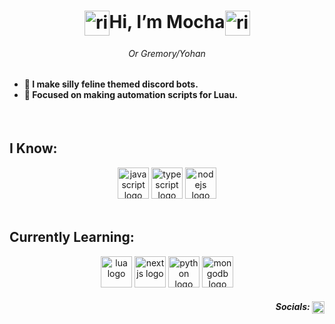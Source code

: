 <h1 align="center">
  <img align="center" alt="rimuru" height="40" src="https://cdn.imgchest.com/files/c9db913dd0b2.png" />Hi, I’m Mocha<img align="center" alt="rimuru" height="40" src="https://cdn.imgchest.com/files/e16959643bc7.png" />
</h1>
<h6 align="center"><em>Or Gremory/Yohan</em></h6>

###

<h4 align="left">
  <ul>
    <li>🌱 I make silly feline themed discord bots.</li>
    <li>👀 Focused on making automation scripts for Luau.</li>
</ul></h4> 

<br clear="both">

<h2 align="left">I Know:</h2>
<div align="center">
  <img alt="javascript logo" height="50" src="https://img.shields.io/badge/JAVASCRIPT-f7df1e?style=flat&logo=javascript&logoColor=62502f" />
  <img alt="typescript logo" height="50" src="https://img.shields.io/badge/TYPESCRIPT-007acc?style=flat&logo=typescript&logoColor=white" />
  <img alt="nodejs logo" height="50" src="https://img.shields.io/badge/NODE-010101?style=flat&logo=node.js&logoColor=moss%20green" />
</div>

<br clear="both">

<h2 align="left">Currently Learning:</h2>
<div align="center">
  <img alt="lua logo" height="50" src="https://img.shields.io/badge/LUA-000080?style=flat&logo=lua&logoColor=white" />
  <img alt="nextjs logo" height="50" src="https://img.shields.io/badge/NEXT-101010?style=flat&logo=next.js&logoColor=white" />
  <img alt="python logo" height="50" src="https://img.shields.io/badge/PYTHON-366d9c?style=flat&logo=python&logoColor=white" />
  <img alt="mongodb logo" height="50" src="https://img.shields.io/badge/MONGODB-4faa41?style=flat&logo=mongodb&logoColor=white" />
</div>

<div align="right">
	<h5>Socials:	<a href="https://discord.com/users/825730224875372574" target="_blank">
    <img align="center" alt="discord logo" height="20" src="https://assets.streamlinehq.com/image/private/w_300,h_300,ar_1/f_auto/v1/icons/logos/discord-827th92xaqo9x60z70d8.png/discord-3laxilfyqm52ssh24sv4oe.png?_a=DATAg1AAZAA0"  /></a></h5>
</div>
<!---
Mocha1530/Mocha1530 is a ✨ special ✨ repository because its `README.md` (this file) appears on your GitHub profile.
You can click the Preview link to take a look at your changes.
--->
